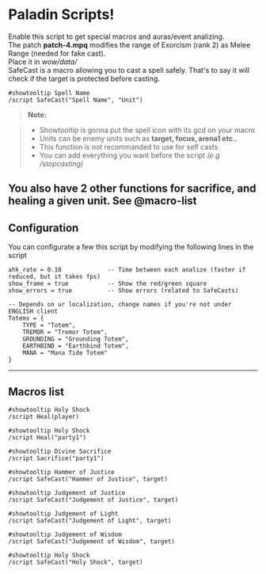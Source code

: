 Paladin Scripts!
===================


Enable this script to get special macros and auras/event analizing.  
The patch **patch-4.mpq** modifies the range of Exorcism (rank 2) as Melee Range (needed for fake cast).  
Place it in *wow/data/*  
SafeCast is a macro allowing you to cast a spell safely. That's to say it will check if the target is protected
before casting.

    #showtooltip Spell Name
    /script SafeCast("Spell Name", "Unit")
    
> **Note:**

> - Showtooltip is gonna put the spell icon with its gcd on your macro
> - Units can be enemy units such as **target, focus, arena1 etc..**
> - This function is not recommanded to use for self casts
> - You can add everything you want before the script *(e.g /stopcasting)*
    
You also have 2 other functions for sacrifice, and healing a given unit. See @macro-list
----------
Configuration
-------------

You can configurate a few this script by modifying the following lines in the script
	
    ahk_rate = 0.10             -- Time between each analize (faster if reduced, but it takes fps)
	show_frame = true           -- Show the red/green square
	show_errors = true          -- Show errors (related to SafeCasts)
    
    -- Depends on ur localization, change names if you're not under ENGLISH client
    Totems = {
        TYPE = "Totem",
        TREMOR = "Tremor Totem",
        GROUNDING = "Grounding Totem",
        EARTHBIND = "Earthbind Totem",
        MANA = "Mana Tide Totem"
    }
----------
Macros list
-------------

    #showtooltip Holy Shock
    /script Heal(player)

    #showtooltip Holy Shock
    /script Heal("party1")

    #showtooltip Divine Sacrifice
    /script Sacrifice("party1")

    #showtooltip Hammer of Justice
    /script SafeCast("Hammer of Justice", target)

    #showtooltip Judgement of Justice
    /script SafeCast("Judgement of Justice", target)

    #showtooltip Judgement of Light
    /script SafeCast("Judgement of Light", target)

    #showtooltip Judgement of Wisdom
    /script SafeCast("Judgement of Wisdom", target)

    #showtooltip Holy Shock
    /script SafeCast("Holy Shock", target)
